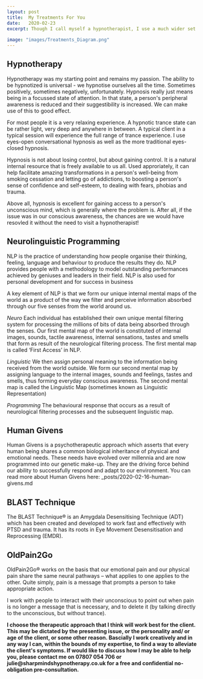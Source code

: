 ```yaml
---
layout: post
title:  My Treatments For You
date:   2020-02-23
excerpt: Though I call myself a hypnotherapist, I use a much wider set of therapeutic interventions than just hypnosis. All the treatments I use in my practice are natural, non-invasive and use no medications. They simply rely upon the fact that the mind and body are connected, and the unconscious mind knows intuitively how to heal the body. 
 
image: "images/Treatments_Diagram.png"
---
```


## Hypnotherapy
Hypnotherapy was my starting point and remains my passion. The ability to be hypnotized is universal - we hypnotise ourselves all the time. Sometimes positively, sometimes negatively, unfortunately. Hypnosis really just means being in a focussed state of attention. In that state, a person's peripheral awareness is reduced and their suggestibility is increased. We can make use of this to good effect.

For most people it is a very relaxing experience. A hypnotic trance state can be rather light, very deep and anywhere in between. A typical client in a typical session will experience the full range of trance experience. I use eyes-open conversational hypnosis as well as the more traditional eyes-closed hypnosis.

Hypnosis is not about losing control, but about gaining control. It is a natural internal resource that is freely available to us all. Used approriately, it can help facilitate amazing transformations in a person's well-being from smoking cessation and letting go of addictions, to boosting a person's sense of confidence and self-esteem, to dealing with fears, phobias and trauma. 

Above all, hypnosis is excellent for gaining access to a person's unconscious mind, which is generally where the problem is. After all, if the issue was in our conscious awareness, the chances are we would have resovled it without the need to visit a hypnotherapist!  

## Neurolinguistic Programming
NLP is the practice of understanding how people organise their thinking, feeling, language and behaviour to produce the results they do. NLP provides people with a methodology to model outstanding performances achieved by geniuses and leaders in their field. NLP is also used for personal development and for success in business

A key element of NLP is that we form our unique internal mental maps of the world as a product of the way we filter and perceive information absorbed through our five senses from the world around us.

*Neuro*
Each individual has established their own unique mental filtering system for processing the millions of bits of data being absorbed through the senses. Our first mental map of the world is constituted of internal images, sounds, tactile awareness, internal sensations, tastes and smells that form as result of the neurological filtering process. The first mental map is called ‘First Access’ in NLP.

*Linguistic*
We then assign personal meaning to the information being received from the world outside. We form our second mental map by assigning language to the internal images, sounds and feelings, tastes and smells, thus forming everyday conscious awareness. The second mental map is called the Linguistic Map (sometimes known as Linguistic Representation)

*Programming*
The behavioural response that occurs as a result of neurological filtering processes and the subsequent linguistic map.

## Human Givens
Human Givens is a psychotherapeutic approach which asserts that every human being shares a common biological inheritance of physical and emotional needs. These needs have evolved over millennia and are now programmed into our genetic make-up. They are the driving force behind our ability to successfully respond and adapt to our environment. You can read more about Human Givens here: _posts/2020-02-16-human-givens.md

## BLAST Technique
The BLAST Technique® is an Amygdala Desensitising Technique (ADT) which has been created and developed to work fast and effectively with PTSD and trauma. It has its roots in Eye Movement Desensitisation and Reprocessing (EMDR).

## OldPain2Go
OldPain2Go® works on the basis that our emotional pain and our physical pain share the same neural pathways – what applies to one applies to the other. Quite simply, pain is a message that prompts a person to take appropriate action. 

I work with people to interact with their unconscious to point out when pain is no longer a message that is necessary, and to delete it (by talking directly to the unconscious, but without trance).

<div class="box">
  <p><b>
I choose the therapeutic approach that I think will work best for the client. This may be dictated by the presenting issue, or the personality and/ or age of the client, or some other reason. Bascially I work creatively and in any way I can, within the bounds of my expertise, to find a way to alleviate the client's symptoms. If would like to discuss how I may be able to help you, please contact me on 07807 054 706 or julie@sharpmindshypnotherapy.co.uk for a free and confidential no-obligation pre-consultation.
</b></p>
</div>